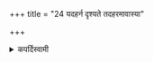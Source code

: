 +++
title = "24 यदहर्न दृश्यते तदहरमावास्या"

+++

<details><summary>कपर्दिस्वामी</summary>

**चन्द्रमाः, उपवसेत्** इत्य् अनुवर्तते ।  
यस्मिन् क्षणे चन्द्रादित्ययोः परस् सन्निकर्षस् सहवासः ।  
अमेति सहत्व-वाची।  
स क्षणो **ऽमावास्या** पर्व - सन्धिः प्रतिपदः पञ्चदश्याश् च ।  
तस्मिन् चन्द्रमा न दृश्यते । तत्-क्षण-योगात् पञ्चदशी प्रतिपच् **चामावास्या**।  
तत्राहर्-द्वये 'अमावास्यायाम् अमावास्यया यजेत' इति साङ्गा अमावास्या अनुष्ठेया विधीयते ।  
तत्राहर्-द्वये, यस्मिन्न् अहनि चन्द्रमा न दृश्यते, चन्द्रादित्ययोः परस् सन्निकर्षः,  
स चानियत-कालत्वाद् अपराह्णे रात्रौ सन्ध्यायां वा स्यात्,  
ताम् अमावास्याम् उपवसेत् ।  
कुहुश् चेयम् ॥
<details>

<details><summary>हरदत्तः</summary>

यस्मिन्न् अहनि सूर्याचन्द्रमसोः परस् सन्निकर्षस्  
तस्मिन्न् अहन्य् अमावास्याम् उपवसेद् इत्यर्थः ॥
<details>

<details><summary>Müller</summary>

Let a man observe that new-moon day (amāvāsyā) as a day of abstinence, on which the moon is not seen.

#####  Commentary

This Sūtra has to be connected with Sūtra LXV. The abstinence takes place on the day, if the actual new moon, the nearest approach of sun and moon, falls on the afternoon, at night, or at twilight. And this new moon, the junction of the fifteenth day and the pratipad, is called Kuhū. We should read amāvāsyām.
</details>

<details><summary>थिते</summary>

यदहर्न दृश्यते तदहरमावास्या २४
</details>
